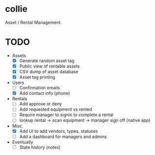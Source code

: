 collie
======

Asset / Rental Management

# TODO
- Assets
  - [x] Generate random asset tag
  - [x] Public view of rentable assets
  - [x] CSV dump of asset database
  - [x] Asset tag printing
- Users
  - [ ] Confirmation emails
  - [x] Add contact info (phone)
- Rentals
  - [ ] Add approve or deny
  - [ ] Add requested equipment vs rented
  - [ ] Require manager to signin to complete a rental
  - [ ] lookup rental -> scan equipment -> manager sign off (native app)
- Misc.
  - [x] Add UI to add vendors, types, statuses
  - [ ] Add a dashboard for managers and admins
- Eventually
  - [ ] State history (notes)
